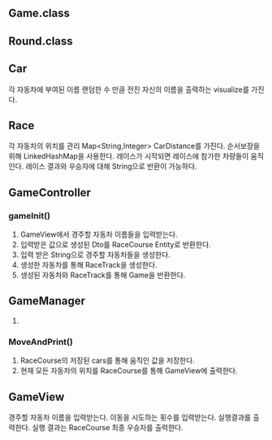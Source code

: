 ## Game.class

## Round.class

## Car
각 자동차에 부여된 이름
랜덤한 수 만큼 전진
자신의 이름을 출력하는 visualize를 가진다.

## Race
각 자동차의 위치를 관리
Map<String,Integer> CarDistance를 가진다.
순서보장을 위해 LinkedHashMap을 사용한다.
레이스가 시작되면 레이스에 참가한 차량들이 움직인다.
레이스 결과와 우승자에 대해 String으로 반환이 가능하다.

## GameController

### gameInit()
1. GameView에서 경주할 자동차 이름들을 입력받는다.
2. 입력받은 값으로 생성된 Dto를 RaceCourse Entity로 반환한다.
2. 입력 받은 String으로 경주할 자동차들을 생성한다.
3. 생성한 자동차를 통해 RaceTrack을 생성한다.
4. 생성된 자동차와 RaceTrack를 통해 Game을 반환한다.


## GameManager
1.

### MoveAndPrint()
1. RaceCourse의 저장된 cars를 통해 움직인 값을 저장한다.
2. 현재 모든 자동차의 위치를 RaceCourse를 통해 GameView에 출력한다.


## GameView
경주할 자동차 이름을 입력받는다.
이동을 시도하는 횟수를 입력받는다.
실행결과를 출력한다. 실행 결과는 RaceCourse
최종 우승자를 출력한다.

